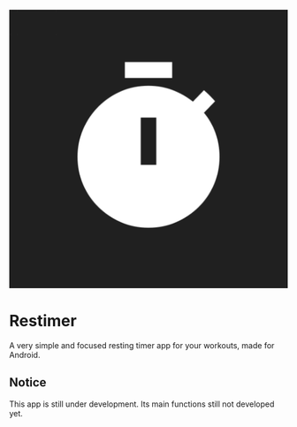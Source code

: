 ![Restimer app icon](icon.png)
# Restimer
A very simple and focused resting timer app for your workouts, made for Android.

## Notice
This app is still under development. Its main functions still not developed yet.
